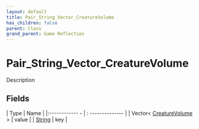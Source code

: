 ```yaml
---
layout: default
title: Pair_String_Vector_CreatureVolume
has_children: false
parent: Class
grand_parent: Game Reflection
---
```

# Pair_String_Vector_CreatureVolume
Description 

## Fields
| Type | Name |
|:------------ - | : -------------- |
| Vector< [CreatureVolume](game-reflection/classes/creature_volume.md) > | value |
| [String](game-reflection/components/string.md) | key |
